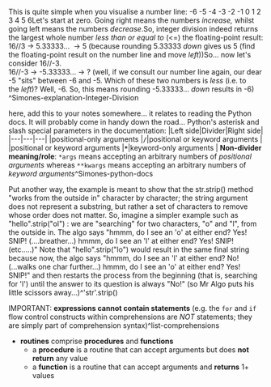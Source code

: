 
This is quite simple when you visualise a number line: -6 -5 -4 -3 -2 -1 0 1 2 3 4 5 6Let's start at zero. Going right means the numbers _increase,_ whilst going left means the numbers _decrease_.So, integer division indeed returns the largest whole number _less than or equal to_ (<=) the floating-point result: 16//3 -> 5.33333...  -> 5 (because rounding 5.33333 _down_ gives us 5 (find the floating-point result on the number line and move _left_))So... now let's consider 16//-3.  
16//-3 -> -5.33333... -> ? (well, if we consult our number line again, our dear -5 "sits" between -6 and -5. Which of these two numbers is _less_ (i.e. to the _left_)? Well, -6. So, this means rounding -5.33333... _down_ results in -6)  ^Simones-explanation-Integer-Division

here, add this to your notes somewhere... it relates to reading the Python docs. It will probably come in handy down the road...
Python's asterisk and slash special parameters in the documentation:
|Left side|Divider|Right side|
|---|---|---|
|positional-only arguments |**`/`**|positional or keyword arguments |
|positional or keyword arguments |**`*`**|keyword-only arguments |
**Non-divider meaning/role**: `*args` means accepting an arbitrary numbers of *positional arguments* whereas `**kwargs` means accepting an arbitrary numbers of *keyword arguments*^Simones-python-docs


Put another way, the example is meant to show that the str.strip() method "works from the outside in" character by character; the string argument does not represent a substring, but rather a set of characters to remove whose order does not matter. So, imagine a simpler example such as "hello".strip("ol") : we are "searching" for two characters, "o" and "l", from the outside in. The algo says "hmmm, do I see an 'o' at either end? Yes! SNIP! (....breather...) hmmm, do I see an 'l' at either end? Yes! SNIP! (etc.....)" Note that "hello".strip("lo")  would result in the same final string because now, the algo says "hmmm, do I see an 'l' at either end? No! (...walks one char further...) hmmm, do I see an 'o' at either end? Yes! SNIP!" and then restarts the process from the beginning (that is, searching for 'l') until the answer to its question is always "No!" (so Mr Algo puts his little scissors away...)^'str'.strip() 

IMPORTANT: **expressions cannot contain statements** (e.g. the `for` and `if` flow control constructs within comprehensions are *NOT* statements; they are simply part of comprehension syntax)^list-comprehensions

- **routines** comprise **procedures** and **functions**
	 - a **procedure** is a routine that can accept arguments but does **not return** any value
	 - a **function** is a routine that can accept arguments and **returns** 1+ values